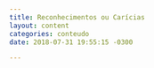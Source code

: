 ```yaml
---
title: Reconhecimentos ou Carícias
layout: content
categories: conteudo
date: 2018-07-31 19:55:15 -0300

---
```

